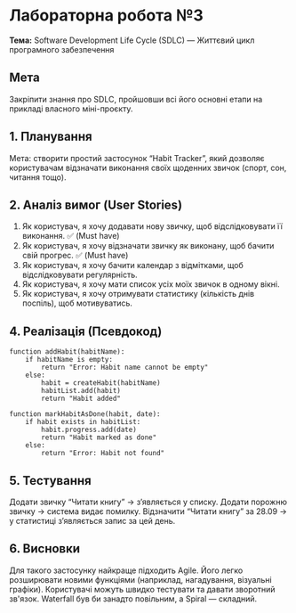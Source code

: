 # Лабораторна робота №3
**Тема:** Software Development Life Cycle (SDLC) — Життєвий цикл програмного забезпечення

## Мета
Закріпити знання про SDLC, пройшовши всі його основні етапи на прикладі власного міні-проєкту.

## 1. Планування
Мета: створити простий застосунок “Habit Tracker”, який дозволяє користувачам відзначати виконання своїх щоденних звичок (спорт, сон, читання тощо).

## 2. Аналіз вимог (User Stories)
1. Як користувач, я хочу додавати нову звичку, щоб відслідковувати її виконання. ✅ (Must have)
2. Як користувач, я хочу відзначати звичку як виконану, щоб бачити свій прогрес. ✅ (Must have)
3. Як користувач, я хочу бачити календар з відмітками, щоб відслідковувати регулярність.
4. Як користувач, я хочу мати список усіх моїх звичок в одному вікні.
5. Як користувач, я хочу отримувати статистику (кількість днів поспіль), щоб мотивуватись.

## 4. Реалізація (Псевдокод)
```pseudo
function addHabit(habitName):
    if habitName is empty:
        return "Error: Habit name cannot be empty"
    else:
        habit = createHabit(habitName)
        habitList.add(habit)
        return "Habit added"

function markHabitAsDone(habit, date):
    if habit exists in habitList:
        habit.progress.add(date)
        return "Habit marked as done"
    else:
        return "Error: Habit not found"
```  
## 5. Тестування
Додати звичку “Читати книгу” → з’являється у списку.
Додати порожню звичку → система видає помилку.
Відзначити “Читати книгу” за 28.09 → у статистиці з’являється запис за цей день.

## 6. Висновки
Для такого застосунку найкраще підходить Agile.
Його легко розширювати новими функціями (наприклад, нагадування, візуальні графіки).
Користувачі можуть швидко тестувати та давати зворотний зв'язок.
Waterfall був би занадто повільним, а Spiral — складний.


